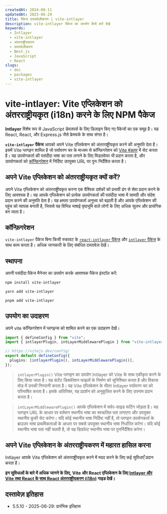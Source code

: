 ```yaml
---
createdAt: 2024-08-11
updatedAt: 2025-06-29
title: पैकेज दस्तावेज़ीकरण | vite-intlayer
description: vite-intlayer पैकेज का उपयोग कैसे करें देखें
keywords:
  - Intlayer
  - vite-intlayer
  - अंतरराष्ट्रीयकरण
  - दस्तावेज़ीकरण
  - Next.js
  - JavaScript
  - React
slugs:
  - doc
  - packages
  - vite-intlayer
---
```


# vite-intlayer: Vite एप्लिकेशन को अंतरराष्ट्रीयकृत (i18n) करने के लिए NPM पैकेज

**Intlayer** विशेष रूप से JavaScript डेवलपर्स के लिए डिज़ाइन किए गए पैकेजों का एक समूह है। यह React, React, और Express.js जैसे फ्रेमवर्क के साथ संगत है।

**`vite-intlayer` पैकेज** आपको अपने Vite एप्लिकेशन को अंतरराष्ट्रीयकृत करने की अनुमति देता है। इसमें Vite प्लगइन शामिल है जो पर्यावरण चर के माध्यम से कॉन्फ़िगरेशन को [Vite बंडलर](https://vitejs.dev/guide/why.html#why-bundle-for-production) में सेट करता है। यह उपयोगकर्ता की पसंदीदा भाषा का पता लगाने के लिए मिडलवेयर भी प्रदान करता है, और उपयोगकर्ता को [कॉन्फ़िगरेशन](https://github.com/aymericzip/intlayer/blob/main/docs/docs/hi/configuration.md) में निर्दिष्ट उपयुक्त URL पर पुनः निर्देशित करता है।

## अपने Vite एप्लिकेशन को अंतरराष्ट्रीयकृत क्यों करें?

अपने Vite एप्लिकेशन को अंतरराष्ट्रीयकृत करना एक वैश्विक दर्शकों को प्रभावी ढंग से सेवा प्रदान करने के लिए आवश्यक है। यह आपके एप्लिकेशन को प्रत्येक उपयोगकर्ता की पसंदीदा भाषा में सामग्री और संदेश प्रदान करने की अनुमति देता है। यह क्षमता उपयोगकर्ता अनुभव को बढ़ाती है और आपके एप्लिकेशन की पहुंच को व्यापक बनाती है, जिससे यह विभिन्न भाषाई पृष्ठभूमि वाले लोगों के लिए अधिक सुलभ और प्रासंगिक बन जाता है।

## कॉन्फ़िगरेशन

`vite-intlayer` पैकेज बिना किसी रुकावट के [`react-intlayer` पैकेज](https://github.com/aymericzip/intlayer/blob/main/docs/docs/hi/packages/react-intlayer/index.md) और [`intlayer` पैकेज](https://github.com/aymericzip/intlayer/blob/main/docs/docs/hi/packages/intlayer/index.md) के साथ काम करता है। अधिक जानकारी के लिए संबंधित दस्तावेज़ देखें।

## स्थापना

अपनी पसंदीदा पैकेज मैनेजर का उपयोग करके आवश्यक पैकेज इंस्टॉल करें:

```bash packageManager="npm"
npm install vite-intlayer
```

```bash packageManager="yarn"
yarn add vite-intlayer
```

```bash packageManager="pnpm"
pnpm add vite-intlayer
```

## उपयोग का उदाहरण

अपने vite कॉन्फ़िगरेशन में प्लगइन्स को शामिल करने का एक उदाहरण देखें।

```typescript fileName="vite.config.ts"
import { defineConfig } from "vite";
import { intlayerPlugin, intLayerMiddlewarePlugin } from "vite-intlayer";

// https://vitejs.dev/config/
export default defineConfig({
  plugins: [intlayerPlugin(), intLayerMiddlewarePlugin()],
});
```

> `intlayerPlugin()` Vite प्लगइन का उपयोग Intlayer को Vite के साथ एकीकृत करने के लिए किया जाता है। यह कंटेंट डिक्लेरेशन फाइलों के निर्माण को सुनिश्चित करता है और विकास मोड में उनकी निगरानी करता है। यह Vite एप्लिकेशन के भीतर Intlayer पर्यावरण चर को परिभाषित करता है। इसके अतिरिक्त, यह प्रदर्शन को अनुकूलित करने के लिए उपनाम प्रदान करता है।

> `intLayerMiddlewarePlugin()` आपके एप्लिकेशन में सर्वर-साइड रूटिंग जोड़ता है। यह प्लगइन URL के आधार पर वर्तमान स्थानीय भाषा का स्वचालित पता लगाएगा और उपयुक्त स्थानीय कुकी सेट करेगा। यदि कोई स्थानीय भाषा निर्दिष्ट नहीं है, तो प्लगइन उपयोगकर्ता के ब्राउज़र भाषा प्राथमिकताओं के आधार पर सबसे उपयुक्त स्थानीय भाषा निर्धारित करेगा। यदि कोई स्थानीय भाषा पता नहीं चलती है, तो यह डिफ़ॉल्ट स्थानीय भाषा पर पुनर्निर्देशित करेगा।

## अपने Vite एप्लिकेशन के अंतरराष्ट्रीयकरण में महारत हासिल करना

Intlayer आपके Vite एप्लिकेशन को अंतरराष्ट्रीयकृत करने में मदद करने के लिए कई सुविधाएँ प्रदान करता है।

**इन सुविधाओं के बारे में अधिक जानने के लिए, Vite और React एप्लिकेशन के लिए [Intlayer और Vite तथा React के साथ React अंतरराष्ट्रीयकरण (i18n)](https://github.com/aymericzip/intlayer/blob/main/docs/docs/hi/intlayer_with_vite+react.md) गाइड देखें।**

## दस्तावेज़ इतिहास

- 5.5.10 - 2025-06-29: प्रारंभिक इतिहास

